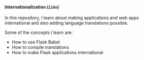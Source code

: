 #### Internationalization (`i18n`)

In this repository, I learn about making applications and web apps international and also adding language translations possible.

Some of the concepts I learn are:
- How to use Flask Babel
- How to compile translations
- How to make Flask applications international
